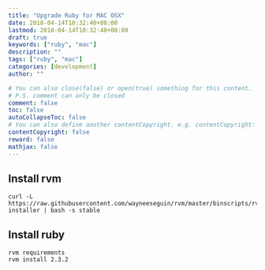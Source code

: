 ```yaml
---
title: "Upgrade Ruby for MAC OSX"
date: 2018-04-14T10:32:40+08:00
lastmod: 2018-04-14T10:32:40+08:00
draft: true
keywords: ["ruby", "mac"]
description: ""
tags: ["ruby", "mac"]
categories: [development]
author: ""

# You can also close(false) or open(true) something for this content.
# P.S. comment can only be closed
comment: false
toc: false
autoCollapseToc: false
# You can also define another contentCopyright. e.g. contentCopyright: "This is another copyright."
contentCopyright: false
reward: false
mathjax: false
---
```


## Install rvm

```shell
curl -L https://raw.githubusercontent.com/wayneeseguin/rvm/master/binscripts/rvm-installer | bash -s stable
```

## Install ruby

```shell
rvm requirements
rvm install 2.3.2
```

<!--more-->

